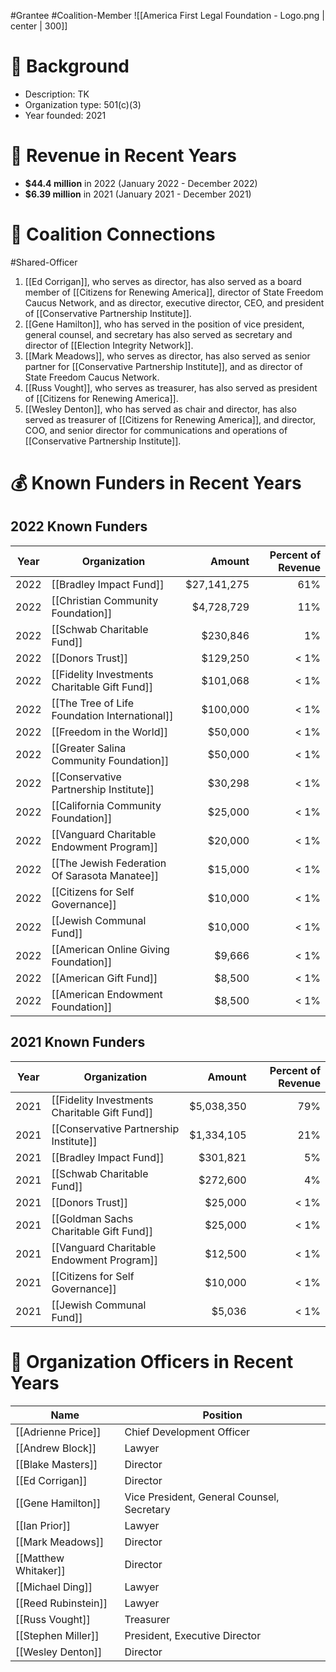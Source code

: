 #Grantee #Coalition-Member 
![[America First Legal Foundation - Logo.png | center | 300]]
# 📍 Background

- Description: TK 
- Organization type: 501(c)(3)
- Year founded: 2021
# 💸 Revenue in Recent Years

- **$44.4 million** in 2022 (January 2022 - December 2022)
- **$6.39 million** in 2021 (January 2021 - December 2021)
# 🔗 Coalition Connections

#Shared-Officer 

1. [[Ed Corrigan]], who serves as director, has also served as a board member of [[Citizens for Renewing America]], director of State Freedom Caucus Network, and as director, executive director, CEO, and president of [[Conservative Partnership Institute]].
2. [[Gene Hamilton]], who has served in the position of vice president, general counsel, and secretary has also served as secretary and director of [[Election Integrity Network]].
3. [[Mark Meadows]], who serves as director, has also served as senior partner for [[Conservative Partnership Institute]], and as director of State Freedom Caucus Network.
4. [[Russ Vought]], who serves as treasurer, has also served as president of [[Citizens for Renewing America]].
5. [[Wesley Denton]], who has served as chair and director, has also served as treasurer of [[Citizens for Renewing America]], and director, COO, and senior director for communications and operations of [[Conservative Partnership Institute]].

# 💰 Known Funders in Recent Years  

## 2022 Known Funders

| Year | Organization                                  |      Amount | Percent of Revenue |
| ---- | --------------------------------------------- | ----------: | -----------------: |
| 2022 | [[Bradley Impact Fund]]                       | $27,141,275 |                61% |
| 2022 | [[Christian Community Foundation]]            |  $4,728,729 |                11% |
| 2022 | [[Schwab Charitable Fund]]                    |    $230,846 |                 1% |
| 2022 | [[Donors Trust]]                              |    $129,250 |               < 1% |
| 2022 | [[Fidelity Investments Charitable Gift Fund]] |    $101,068 |               < 1% |
| 2022 | [[The Tree of Life Foundation International]] |    $100,000 |               < 1% |
| 2022 | [[Freedom in the World]]                      |     $50,000 |               < 1% |
| 2022 | [[Greater Salina Community Foundation]]       |     $50,000 |               < 1% |
| 2022 | [[Conservative Partnership Institute]]        |     $30,298 |               < 1% |
| 2022 | [[California Community Foundation]]           |     $25,000 |               < 1% |
| 2022 | [[Vanguard Charitable Endowment Program]]     |     $20,000 |               < 1% |
| 2022 | [[The Jewish Federation Of Sarasota Manatee]] |     $15,000 |               < 1% |
| 2022 | [[Citizens for Self Governance]]              |     $10,000 |               < 1% |
| 2022 | [[Jewish Communal Fund]]                      |     $10,000 |               < 1% |
| 2022 | [[American Online Giving Foundation]]     |      $9,666 |               < 1% |
| 2022 | [[American Gift Fund]]                        |      $8,500 |               < 1% |
| 2022 | [[American Endowment Foundation]]             |      $8,500 |               < 1% |

## 2021 Known Funders
| Year | Organization                                  |     Amount | Percent of Revenue |
| ---- | --------------------------------------------- | ---------: | -----------------: |
| 2021 | [[Fidelity Investments Charitable Gift Fund]] | $5,038,350 |                79% |
| 2021 | [[Conservative Partnership Institute]]        | $1,334,105 |                21% |
| 2021 | [[Bradley Impact Fund]]                       |   $301,821 |                 5% |
| 2021 | [[Schwab Charitable Fund]]                    |   $272,600 |                 4% |
| 2021 | [[Donors Trust]]                              |    $25,000 |               < 1% |
| 2021 | [[Goldman Sachs Charitable Gift Fund]]        |    $25,000 |               < 1% |
| 2021 | [[Vanguard Charitable Endowment Program]]     |    $12,500 |               < 1% |
| 2021 | [[Citizens for Self Governance]]              |    $10,000 |               < 1% |
| 2021 | [[Jewish Communal Fund]]                      |     $5,036 |               < 1% |

# 💼 Organization Officers in Recent Years
| Name                 | Position                                   |
| -------------------- | ------------------------------------------ |
| [[Adrienne Price]]   | Chief Development Officer                  |
| [[Andrew Block]]     | Lawyer                                     |
| [[Blake Masters]]    | Director                                   |
| [[Ed Corrigan]]      | Director                                   |
| [[Gene Hamilton]]    | Vice President, General Counsel, Secretary |
| [[Ian Prior]]        | Lawyer                                     |
| [[Mark Meadows]]     | Director                                   |
| [[Matthew Whitaker]] | Director                                   |
| [[Michael Ding]]     | Lawyer                                     |
| [[Reed Rubinstein]]  | Lawyer                                     |
| [[Russ Vought]]      | Treasurer                                  |
| [[Stephen Miller]]   | President, Executive Director              |
| [[Wesley Denton]]    | Director                                   |